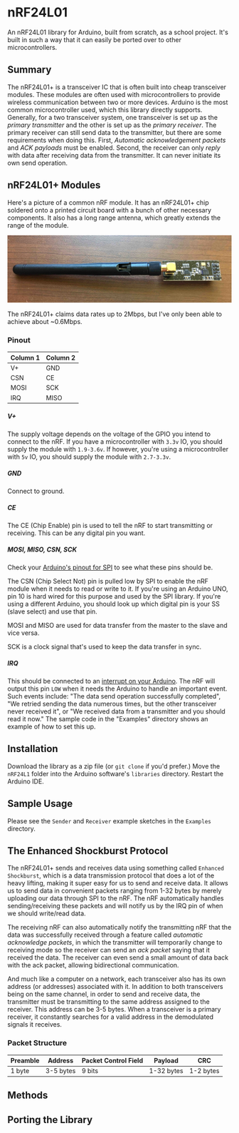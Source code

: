 # nRF24L01
An nRF24L01 library for Arduino, built from scratch, as a school project. It's built in such a way that it can easily be ported over to other microcontrollers.

## Summary

  The nRF24L01+ is a transceiver IC that is often built into cheap transceiver modules. These modules are often used with microcontrollers to provide wireless communication between two or more devices. Arduino is the most common microcontroller used, which this library directly supports. Generally, for a two transceiver system, one transceiver is set up as the _primary transmitter_ and the other is set up as the _primary receiver_. The primary receiver can still send data to the transmitter, but there are some requirements when doing this. First, _Automatic acknowledgement packets_ and _ACK payloads_ must be enabled. Second, the receiver can only _reply_ with data after receiving data from the transmitter. It can never initiate its own send operation.

## nRF24L01+ Modules

Here's a picture of a common nRF module. It has an nRF24L01+ chip soldered onto a printed circuit board with a bunch of other necessary components. It also has a long range antenna, which greatly extends the range of the module.

![A picture of an nRF24L01+ module sitting on my desk.](Media/IMG_0818LowQuality.jpg)

The nRF24L01+ claims data rates up to 2Mbps, but I've only been able to achieve about ~0.6Mbps.

### Pinout
| Column 1 | Column 2 |
| ---- | ----- |
| V+ | GND |
| CSN | CE |
| MOSI | SCK |
| IRQ | MISO |

##### V+
The supply voltage depends on the voltage of the GPIO you intend to connect to the nRF. If you have a microcontroller with `3.3v` IO, you should supply the module with `1.9-3.6v`. If however, you're using a microcontroller with `5v` IO, you should supply the module with `2.7-3.3v`.

##### GND
Connect to ground.

##### CE
The CE (Chip Enable) pin is used to tell the nRF to start transmitting or receiving. This can be any digital pin you want.

##### MOSI, MISO, CSN, SCK
Check your [Arduino's pinout for SPI](https://www.arduino.cc/en/Reference/SPI) to see what these pins should be.

The CSN (Chip Select Not) pin is pulled low by SPI to enable the nRF module when it needs to read or write to it. If you're using an Arduino UNO, pin 10 is hard wired for this purpose and used by the SPI library. If you're using a different Arduino, you should look up which digital pin is your SS (slave select) and use that pin.

MOSI and MISO are used for data transfer from the master to the slave and vice versa.

SCK is a clock signal that's used to keep the data transfer in sync.

##### IRQ

This should be connected to an [interrupt on your Arduino](https://www.arduino.cc/reference/en/language/functions/external-interrupts/attachinterrupt/). The nRF will output this pin `LOW` when it needs the Arduino to handle an important event. Such events include: "The data send operation successfully completed", "We retried sending the data numerous times, but the other transceiver never received it", or "We received data from a transmitter and you should read it now." The sample code in the "Examples" directory shows an example of how to set this up.

## Installation

Download the library as a zip file (or `git clone` if you'd prefer.) Move the `nRF24L1` folder into the Arduino software's `libraries` directory. Restart the Arduino IDE.

## Sample Usage

Please see the `Sender` and `Receiver` example sketches in the `Examples` directory.

## The Enhanced Shockburst Protocol

The nRF24L01+ sends and receives data using something called `Enhanced Shockburst`, which is a data transmission protocol that does a lot of the heavy lifting, making it super easy for us to send and receive data. It allows us to send data in convenient packets ranging from 1-32 bytes by merely uploading our data through SPI to the nRF. The nRF automatically handles sending/receiving these packets and will notify us by the IRQ pin of when we should write/read data. 

The receiving nRF can also automatically notify the transmitting nRF that the data was successfully received through a feature called _automatic acknowledge packets_, in which the transmitter will temporarily change to receiving mode so the receiver can send an _ack packet_ saying that it received the data. The receiver can even send a small amount of data back with the ack packet, allowing bidirectional communication.

And much like a computer on a network, each transceiver also has its own address (or addresses) associated with it. In addition to both transceivers being on the same channel, in order to send and receive data, the transmitter must be transmitting to the same address assigned to the receiver. This address can be 3-5 bytes. When a transceiver is a primary receiver, it constantly searches for a valid address in the demodulated signals it receives.

### Packet Structure

| Preamble | Address | Packet Control Field | Payload | CRC | 
| ---- | ----- | ----- | ----- | ----- |
| 1 byte | 3-5 bytes | 9 bits | 1-32 bytes | 1-2 bytes |

## Methods

## Porting the Library
